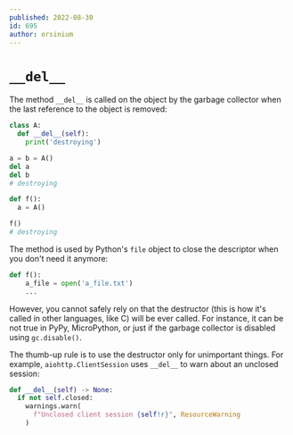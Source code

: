 ```yaml
---
published: 2022-08-30
id: 695
author: orsinium
---
```


# `__del__`

The method `__del__` is called on the object by the garbage collector when the last reference to the object is removed:

```python
class A:
  def __del__(self):
    print('destroying')

a = b = A()
del a
del b
# destroying

def f():
  a = A()

f()
# destroying
```

The method is used by Python's `file` object to close the descriptor when you don't need it anymore:

```python
def f():
    a_file = open('a_file.txt')
    ...
```

However, you cannot safely rely on that the destructor (this is how it's called in other languages, like C) will be ever called. For instance, it can be not true in PyPy, MicroPython, or just if the garbage collector is disabled using `gc.disable()`.

The thumb-up rule is to use the destructor only for unimportant things. For example, `aiohttp.ClientSession` uses `__del__` to warn about an unclosed session:

```python
def __del__(self) -> None:
  if not self.closed:
    warnings.warn(
      f"Unclosed client session {self!r}", ResourceWarning
    )
```
